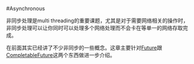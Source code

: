 #Asynchronous

非同步处理是multi threading的重要课题，尤其是对于需要网络相关的操作时，非同步处理可以让你同时可以处理多个网络处理而不会卡在等单一的网络存取完成。

在前面其实已经讲了不少非同步的一些概念。这章主要针对[Future](future.md)跟[CompletableFuture](cfuture.md)这两个东西做进一步介绍。
